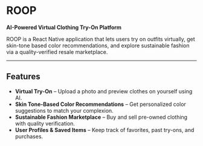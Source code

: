 # ROOP 
**AI-Powered Virtual Clothing Try-On Platform**

ROOP is a React Native application that lets users try on outfits virtually, get skin-tone based color recommendations, and explore sustainable fashion via a quality-verified resale marketplace.

---

## Features
- **Virtual Try-On** – Upload a photo and preview clothes on yourself using AI.
- **Skin Tone-Based Color Recommendations** – Get personalized color suggestions to match your complexion.
- **Sustainable Fashion Marketplace** – Buy and sell pre-owned clothing with quality verification.
- **User Profiles & Saved Items** – Keep track of favorites, past try-ons, and purchases.
